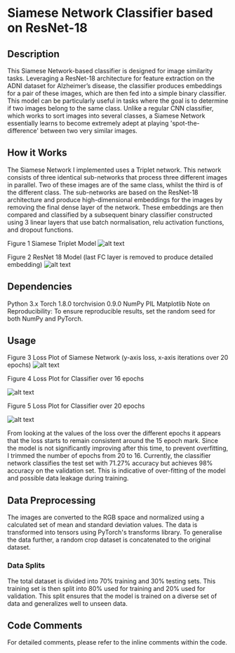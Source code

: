 # Siamese Network Classifier based on ResNet-18
## Description
This Siamese Network-based classifier is designed for image similarity tasks. Leveraging a ResNet-18 architecture for feature extraction on the ADNI dataset for Alzheimer’s disease, the classifier produces embeddings for a pair of these images, which are then fed into a simple binary classifier. This model can be particularly useful in tasks where the goal is to determine if two images belong to the same class. Unlike a regular CNN classifier, which works to sort images into several classes, a Siamese Network essentially learns to become extremely adept at playing 'spot-the-difference' between two very similar images.
## How it Works
The Siamese Network I implemented uses a Triplet network. This network consists of three identical sub-networks that process three different images in parallel. Two of these images are of the same class, whilst the third is of the different class. The sub-networks are based on the ResNet-18 architecture and produce high-dimensional embeddings for the images by removing the final dense layer of the network. These embeddings are then compared and classified by a subsequent binary classifier constructed using 3 linear layers that use batch normalisation, relu activation functions, and dropout functions.

 
Figure 1 Siamese Triplet Model
![alt text](README_Images/image-1.png)
 
Figure 2 ResNet 18 Model (last FC layer is removed to produce detailed embedding)
![alt text](README_Images/image-2.png)

## Dependencies
Python 3.x
Torch 1.8.0
torchvision 0.9.0
NumPy
PIL
Matplotlib
Note on Reproducibility: To ensure reproducible results, set the random seed for both NumPy and PyTorch.

## Usage
 
Figure 3 Loss Plot of Siamese Network (y-axis loss, x-axis iterations over 20 epochs)
![alt text](README_Images/image-3.png)
 
Figure 4 Loss Plot for Classifier over 16 epochs

![alt text](README_Images/image-4.png)
 
Figure 5 Loss Plot for Classifier over 20 epochs

![alt text](README_Images/image-5.png)

From looking at the values of the loss over the different epochs it appears that the loss starts to remain consistent around the 15 epoch mark. Since the model is not significantly improving after this time, to prevent overfitting, I trimmed the number of epochs from 20 to 16.
Currently, the classifier network classifies the test set with 71.27% accuracy but achieves 98% accuracy on the validation set. This is indicative of over-fitting of the model and possible data leakage during training.

## Data Preprocessing
The images are converted to the RGB space and normalized using a calculated set of mean and standard deviation values. The data is transformed into tensors using PyTorch's transforms library. To generalise the data further, a random crop dataset is concatenated to the original dataset.

### Data Splits
The total dataset is divided into 70% training and 30% testing sets. This training set is then split into 80% used for training and 20% used for validation. This split ensures that the model is trained on a diverse set of data and generalizes well to unseen data.

## Code Comments
For detailed comments, please refer to the inline comments within the code.
